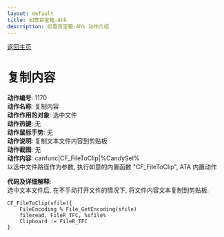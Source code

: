 ```yaml
---
layout: default
title: 如意百宝箱-Ahk
description: 如意百宝箱-Ahk 动作介绍
---
```

<link rel="stylesheet" href="../Actions/css/atom-one-light.min.css">
<script src="../Actions/js/highlight.min.js"></script>
<script>hljs.highlightAll();</script>

[返回主页](../index.md)

# [](#header-2) 复制内容

**动作编号**: 1170  
**动作名称**: 复制内容  
**动作作用的对象**: 选中文件  
**动作热键**: 无  
**动作鼠标手势**: 无  
**动作说明**: 复制文本文件内容到剪贴板  
**动作截图**: 无  
**动作内容**: canfunc|CF_FileToClip|%CandySel%  
以选中文件路径作为参数, 执行如意的内置函数 "CF_FileToClip", ATA 内置动作  

**代码及详细解释**:  
选中文本文件后, 在不手动打开文件的情况下, 将文件内容文本复制到剪贴板.  

```Autohotkey
CF_FileToClip(sfile){
	FileEncoding % File_GetEncoding(sfile)
	fileread, FileR_TFC, %sfile%
	Clipboard := FileR_TFC
}
```
